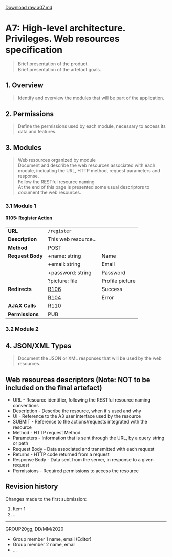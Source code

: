 [Download raw a07.md](uploads/12234f4f12f8ac55b9eb21501b972a0b/a07.md)

# A7: High-level architecture. Privileges. Web resources specification

> Brief presentation of the product.  
> Brief presentation of the artefact goals.

## 1. Overview

> Identify and overview the modules that will be part of the application.  

## 2. Permissions

> Define the permissions used by each module, necessary to access its data and features.  

## 3. Modules

> Web resources organized by module  
> Document and describe the web resources associated with each module, indicating the URL, HTTP method, request parameters and response.  
> Follow the RESTful resource naming  
> At the end of this page is presented some usual descriptors to document the web resources.

### 3.1 Module 1

#### R105: Register Action

|   |   |   |
|---|---|---|
| **URL**          | `/register` |  |
| **Description**  | This web resource... |  |
| **Method**       | POST |   |
| **Request Body** | +name: string | Name  |
|   | +email: string | Email  |
|   | +password: string | Password  |
|   | ?picture: file | Profile picture  |
| **Redirects**    | [R106](#r106) | Success |
|   | [R104](#r104) | Error |
| **AJAX Calls** | [R110](#r110) ||
| **Permissions** | PUB |  |

### 3.2 Module 2

## 4. JSON/XML Types

> Document the JSON or XML responses that will be used by the web resources.  

## Web resources descriptors (Note: **NOT to be included on the final artefact**)

* URL - Resource identifier, following the RESTful resource naming conventions 
* Description - Describe the resource, when it's used and why
* UI - Reference to the A3 user interface used by the resource
* SUBMIT - Reference to the actions/requests integrated with the resource
* Method - HTTP request Method
* Parameters - Information that is sent through the URL, by a query string or path
* Request Body - Data associated and transmitted with each request
* Returns - HTTP code returned from a request
* Response Body - Data sent from the server, in response to a given request
* Permissions - Required permissions to access the resource

## Revision history

Changes made to the first submission:
1. Item 1
1. ..

***
GROUP20gg, DD/MM/2020
 
* Group member 1 name, email (Editor)
* Group member 2 name, email
* ...